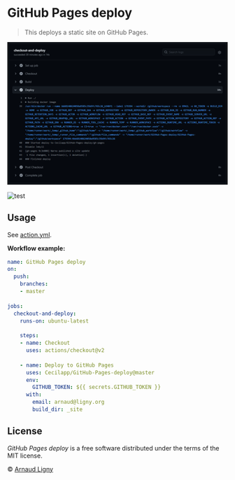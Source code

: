 # GitHub Pages deploy

> This deploys a static site on GitHub Pages.

![Deploy to GitHub Pages](GitHub-Pages-deploy.png)

![test](https://github.com/Cecilapp/GitHub-Pages-deploy/workflows/test/badge.svg)

## Usage

See [action.yml](action.yml).

**Workflow example:**

```yml
name: GitHub Pages deploy
on:
  push:
    branches:
    - master

jobs:
  checkout-and-deploy:
    runs-on: ubuntu-latest

    steps:
    - name: Checkout
      uses: actions/checkout@v2

    - name: Deploy to GitHub Pages
      uses: Cecilapp/GitHub-Pages-deploy@master
      env:
        GITHUB_TOKEN: ${{ secrets.GITHUB_TOKEN }}
      with:
        email: arnaud@ligny.org
        build_dir: _site
```

## License

_GitHub Pages deploy_ is a free software distributed under the terms of the MIT license.

© [Arnaud Ligny](https://arnaudligny.fr)
